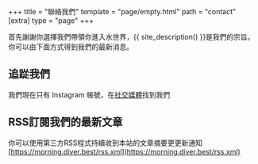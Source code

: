 +++
title = "聯絡我們"
template = "page/empty.html"
path = "contact"
[extra]
type = "page"
+++

首先謝謝你選擇我們帶領你進入水世界，{{ site_description() }}是我們的宗旨。
你可以由下面方式得到我們的最新消息。


## 追踨我們

我們現在只有 Instagram 帳號，在[社交媒體](/social)找到我們

## RSS訂閱我們的最新文章

你可以使用第三方RSS程式持續收到本站的文章摘要更更新通知
[https://morning.diver.best/rss.xml](https://morning.diver.best/rss.xml)
